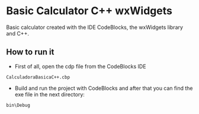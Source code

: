 # Basic Calculator C++ wxWidgets #

Basic calculator created with the IDE CodeBlocks, the wxWidgets library and C++.

## How to run it ##
*   First of all, open the cdp file from the CodeBlocks IDE
```
CalculadoraBasicaC++.cbp
```
*   Build and run the project with CodeBlocks and after that you can find the exe file in the next directory:
```
bin\Debug
```